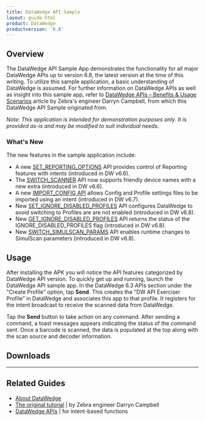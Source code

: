 ```yaml
---
title: DataWedge API Sample
layout: guide.html
product: DataWedge
productversion: '6.8'
---
```


## Overview
The DataWedge API Sample App demonstrates the functionality for all major DataWedge APIs up to version 6.8, the latest version at the time of this writing. To utilize this sample application, a basic understanding of DataWedge is assumed.  For further information on DataWedge APIs as well as insight into this sample app, refer to [DataWedge APIs – Benefits & Usage Scenarios](https://developer.zebra.com/community/home/blog/2017/06/27/datawedge-apis-benefits-challenges) article by Zebra's engineer Darryn Campbell, from which this DataWedge API Sample originated from. 

*Note: This application is intended for demonstration purposes only.  It is provided as-is and may be modified to suit individual needs.*

### What's New
The new features in the sample application include:
* A new [SET_REPORTING_OPTIONS](http://techdocs.zebra.com/datawedge/latest/guide/api/setreportingoptions/) API provides control of Reporting features with intents (introduced in DW v6.6).
* The [SWITCH_SCANNER](http://techdocs.zebra.com/datawedge/latest/guide/api/switchscanner/) API now supports friendly device names with a new extra (introduced in DW v6.6).
* A new [IMPORT_CONFIG API](http://techdocs.zebra.com/datawedge/latest/guide/api/importconfig/) allows Config and Profile settings files to be imported using an intent (introduced in DW v6.7).
* New [SET_IGNORE_DISABLED_PROFILES](http://techdocs.zebra.com/datawedge/6-8/guide/api/setignoredisabledprofiles/) API configures DataWedge to avoid switching to Profiles are are not enabled (introduced in DW v6.8).
* New [GET_IGNORE_DISABLED_PROFILES](http://techdocs.zebra.com/datawedge/6-8/guide/api/getignoredisabledprofiles/) API returns the status of the IGNORE_DISABLED_PROFILES flag (introduced in DW v6.8).
* New [SWITCH_SIMULSCAN_PARAMS](http://techdocs.zebra.com/datawedge/6-8/guide/api/switchsimulscanparams/) API enables runtime changes to SimulScan parameters (introduced in DW v6.8).

## Usage

After installing the APK you will notice the API features categorized by DataWedge API version. To quickly get up and running, launch the DataWedge API sample app. In the DataWedge 6.3 APIs section under the "Create Profile” option, tap **Send**. This creates the “DW API Exerciser Profile” in DataWedge and associates this app to that profile.  It registers for the intent broadcast to receive the scanned data from DataWedge. 

Tap the **Send** button to take action on any command. After sending a command, a toast messages appears indicating the status of the command sent.  Once a barcode is scanned, the data is populated at the top along with the scan source and decoder information.  

## Downloads

-----

## Related Guides

* [About DataWedge](http://techdocs.zebra.com/datawedge/latest/guide/about/)
* [The original tutorial](https://developer.zebra.com/community/home/blog/2017/06/27/datawedge-apis-benefits-challenges) | by Zebra engineer Darryn Campbell
* [DataWedge APIs](../) | for intent-based functions


